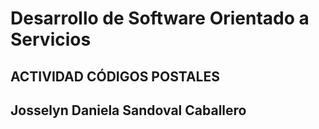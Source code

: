# Desarrollo de Software Orientado a Servicios

## ACTIVIDAD CÓDIGOS POSTALES

## Josselyn Daniela Sandoval Caballero
